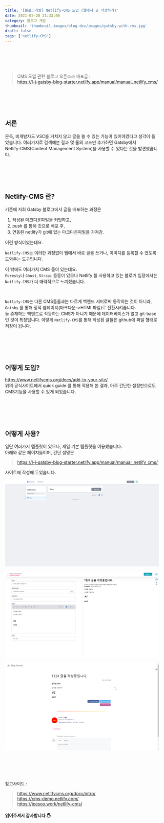 ```yaml
---
title: '[블로그개발] Netlify-CMS 도입 (웹에서 글 작성하기)'
date: 2021-05-28 21:33:00
category: 블로그 개발
thumbnail: 'thumbnail-images/blog-dev/images/gatsby-with-cms.jpg'
draft: false
tags: ['netlify-CMS']
---
```


<br>
<br>
<br>
<br>

> CMS 도입 관련 블로그 오픈소스 배포글 : <br> https://l-j-gatsby-blog-starter.netlify.app/manual/manual_netlify_cms/

<br>
<br>
<br>
<br>

## 서론

문득, 비개발자도 VSC를 거치지 않고 글을 쓸 수 있는 기능이 있어야겠다고 생각이 들었습니다.
여러가지로 검색해본 결과 몇 줄의 코드만 추가하면 Gatsby에서 <br>
Netlify-CMS(Content Management System)을 사용할 수 있다는 것을 발견했습니다.

<br>
<br>
<br>
<br>

## Netlify-CMS 란?

기존에 저희 Gatsby 블로그에서 글을 배포하는 과정은

1. 작성된 마크다운파일을 커밋하고,
2. push 를 통해 깃으로 배포 후,
3. 연동된 netlify가 git에 있는 마크다운파일을 가져감.

이런 방식이었는데요.

`Netlify-CMS`는 이러한 과정없이 웹에서 바로 글을 쓰거나, 이미지를 등록할 수 있도록 도와주는 도구입니다.

이 밖에도 여러가지 CMS 툴이 있는데요. <br>
`Foresty`나 `Ghost`, `Strapi` 등등이 있으나 Netlify 를 사용하고 있는 블로거 입장에서는 `Netlify-CMS`가 더 매력적으로 느껴졌습니다.

<br>

`Netlify-CMS`는 다른 CMS툴들과는 다르게 백엔드 서버로써 동작하는 것이 아니라, <br>
`Gatsby` 를 통해 정적 웹페이지(마크다운->HTML파일)로 전환시켜줍니다.<br>
늘 존재하는 백엔드로 작동하는 CMS가 아니기 때문에 데이터베이스가 없고 git-base인 것이 특징입니다.
이렇게 `Netlify-CMS`를 통해 작성된 글들은 github에 파일 형태로 저장이 됩니다.

<br>
<br>
<br>
<br>

## 어떻게 도입?

https://www.netlifycms.org/docs/add-to-your-site/ <br>
위의 공식사이트에서 quick guide 를 통해 적용해 본 결과, 아주 간단한 설정만으로도 CMS기능을 사용할 수 있게 되었습니다.

<br>
<br>
<br>
<br>

## 어떻게 사용?

일단 여러가지 템플릿이 있으나, 제일 기본 템플릿을 이용했습니다. <br>
아래와 같은 페이지들이며, 간단 설명은

> https://l-j-gatsby-blog-starter.netlify.app/manual/manual_netlify_cms/

사이트에 작성해 두었습니다.

![](./images/cms1.png)

![](./images/cms2.png)

![](./images/cms3.png)

<br>
<br>
<br>
<br>

참고사이트 :

> https://www.netlifycms.org/docs/intro/ <br> https://cms-demo.netlify.com/ <br> https://jeesoo.work/netlify-cms/

#### 읽어주셔서 감사합니다.🖐
